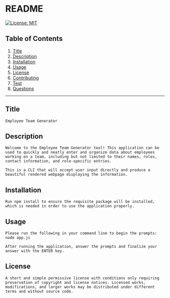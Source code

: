 # README
[![License: MIT](https://img.shields.io/badge/License-MIT-yellow.svg)](https://opensource.org/licenses/MIT)

## Table of Contents
1. [Title](#Title)
2. [Description](#Description)
3. [Installation](#Installation)
4. [Usage](#Usage)
5. [License](#License)
6. [Contributing](#Contributing)
7. [Test](#Test) 
8. [Questions](#Questions)

------ 
## Title
    Employee Team Generator

## Description 
    Welcome to the Employee Team Generator tool! This application can be used to quickly and neatly enter and organize data about employees working on a team, including but not limited to their names, roles, contact information, and role-specific entries.
    
    This is a CLI that will accept user input directly and produce a beautiful rendered webpage displaying the information.
    
## Installation
    Run npm install to ensure the requisite package will be installed, which is needed in order to use the application properly.

## Usage 
    Please run the following in your command line to begin the prompts: node app.js
    
    After running the application, answer the prompts and finalize your answer with the ENTER key.

## License 
    A short and simple permissive license with conditions only requiring preservation of copyright and license notices. Licensed works, modifications, and larger works may be distributed under different terms and without source code.
